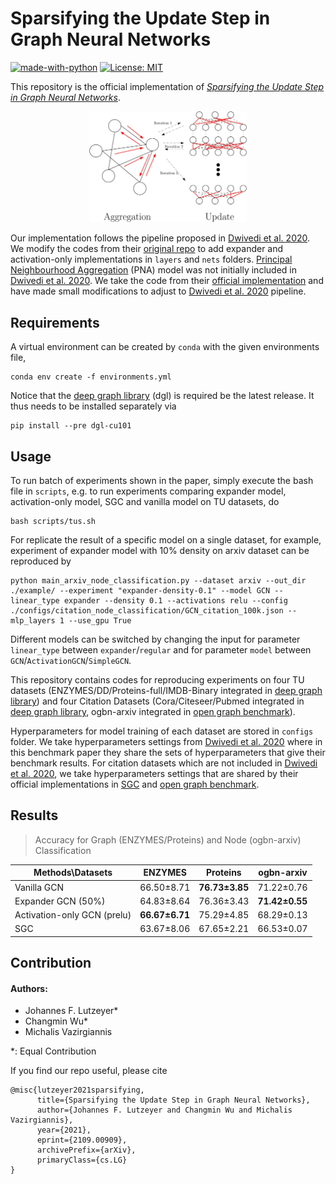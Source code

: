 #  Sparsifying the Update Step in Graph Neural Networks
[![made-with-python](https://img.shields.io/badge/Made%20with-Python-red.svg)](#python)
[![License: MIT](https://img.shields.io/badge/License-MIT-yellow.svg)](https://opensource.org/licenses/MIT) 

This repository is the official implementation of [*Sparsifying the Update Step in Graph Neural Networks*](https://arxiv.org/abs/2109.00909).

<div align=center>
<img src=https://github.com/ChangminWu/ExpanderGNN/blob/public/img/illustration.jpg  width="50%">
</div>

Our implementation follows the pipeline proposed in [Dwivedi et al. 2020](https://arxiv.org/abs/2003.00982). We modify the codes from their [original repo](https://github.com/graphdeeplearning/benchmarking-gnns) to add expander and activation-only implementations in `layers` and `nets` folders. [Principal Neighbourhood Aggregation](https://arxiv.org/abs/2004.05718) (PNA) model was not initially included in [Dwivedi et al. 2020](https://arxiv.org/abs/2003.00982). We take the code from their [official implementation](https://github.com/lukecavabarrett/pna) and have made small modifications to adjust to [Dwivedi et al. 2020](https://arxiv.org/abs/2003.00982) pipeline. 

## Requirements
A virtual environment can be created by `conda` with the given environments file,
```
conda env create -f environments.yml
```

Notice that the [deep graph library](https://www.dgl.ai/) (dgl) is required be the latest release. It thus needs to be installed separately via
```
pip install --pre dgl-cu101
``` 

## Usage
To run batch of experiments shown in the paper, simply execute the bash file in `scripts`, e.g. to run experiments comparing expander model, activation-only model, SGC and vanilla model on TU datasets, do
```
bash scripts/tus.sh
```

For replicate the result of a specific model on a single dataset, for example, experiment of expander model with 10% density on arxiv dataset can be reproduced by

```
python main_arxiv_node_classification.py --dataset arxiv --out_dir ./example/ --experiment "expander-density-0.1" --model GCN --linear_type expander --density 0.1 --activations relu --config ./configs/citation_node_classification/GCN_citation_100k.json --mlp_layers 1 --use_gpu True
```

Different models can be switched by changing the input for parameter `linear_type` between `expander`/`regular` and for parameter `model` between `GCN`/`ActivationGCN`/`SimpleGCN`.

This repository contains codes for reproducing experiments on four TU datasets (ENZYMES/DD/Proteins-full/IMDB-Binary integrated in [deep graph library](https://www.dgl.ai/)) and four Citation Datasets (Cora/Citeseer/Pubmed integrated in [deep graph library](https://www.dgl.ai/), ogbn-arxiv integrated in [open graph benchmark](https://ogb.stanford.edu/)).

Hyperparameters for model training of each dataset are stored in `configs` folder. We take hyperparameters settings from [Dwivedi et al. 2020](https://arxiv.org/abs/2003.00982) where in this benchmark paper they share the sets of hyperparameters that give their benchmark results. For citation datasets which are not included in [Dwivedi et al. 2020](https://arxiv.org/abs/2003.00982), we take hyperparameters settings that are shared by their official implementations in [SGC](https://arxiv.org/abs/1902.07153) and [open graph benchmark](https://ogb.stanford.edu/).

## Results

>Accuracy for Graph (ENZYMES/Proteins) and Node (ogbn-arxiv) Classification 

| Methods\Datasets | ENZYMES | Proteins | ogbn-arxiv |
|------------------|---------|----------|------------|
| Vanilla GCN      | 66.50±8.71 | **76.73±3.85** | 71.22±0.76 |
| Expander GCN (50%)| 64.83±8.64 | 76.36±3.43 | **71.42±0.55** |
| Activation-only GCN (prelu) | **66.67±6.71** | 75.29±4.85 | 68.29±0.13 |
| SGC | 63.67±8.06 | 67.65±2.21 | 66.53±0.07 |

## Contribution
#### Authors: 
+ Johannes F. Lutzeyer*
+ Changmin Wu*
+ Michalis Vazirgiannis

*: Equal Contribution

If you find our repo useful, please cite
```
@misc{lutzeyer2021sparsifying,
      title={Sparsifying the Update Step in Graph Neural Networks}, 
      author={Johannes F. Lutzeyer and Changmin Wu and Michalis Vazirgiannis},
      year={2021},
      eprint={2109.00909},
      archivePrefix={arXiv},
      primaryClass={cs.LG}
}
```

